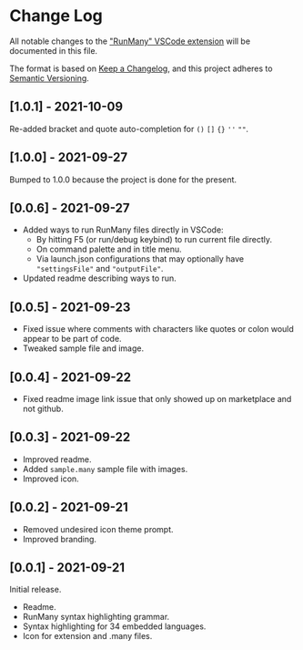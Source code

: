 # Change Log

All notable changes to the
["RunMany" VSCode extension](https://marketplace.visualstudio.com/items?itemName=discretegames.runmany)
will be documented in this file.

The format is based on [Keep a Changelog](https://keepachangelog.com/en/1.0.0/),
and this project adheres to [Semantic Versioning](https://semver.org/spec/v2.0.0.html).

## [1.0.1] - 2021-10-09

Re-added bracket and quote auto-completion for `()` `[]` `{}` `''` `""`.

## [1.0.0] - 2021-09-27

Bumped to 1.0.0 because the project is done for the present.

## [0.0.6] - 2021-09-27

- Added ways to run RunMany files directly in VSCode:
  - By hitting F5 (or run/debug keybind) to run current file directly.
  - On command palette and in title menu.
  - Via launch.json configurations that may optionally have `"settingsFile"` and `"outputFile"`.
- Updated readme describing ways to run.

## [0.0.5] - 2021-09-23

- Fixed issue where comments with characters like quotes or colon would appear to be part of code.
- Tweaked sample file and image.

## [0.0.4] - 2021-09-22

- Fixed readme image link issue that only showed up on marketplace and not github.

## [0.0.3] - 2021-09-22

- Improved readme.
- Added `sample.many` sample file with images.
- Improved icon.

## [0.0.2] - 2021-09-21

- Removed undesired icon theme prompt.
- Improved branding.

## [0.0.1] - 2021-09-21

Initial release.

- Readme.
- RunMany syntax highlighting grammar.
- Syntax highlighting for 34 embedded languages.
- Icon for extension and .many files.
